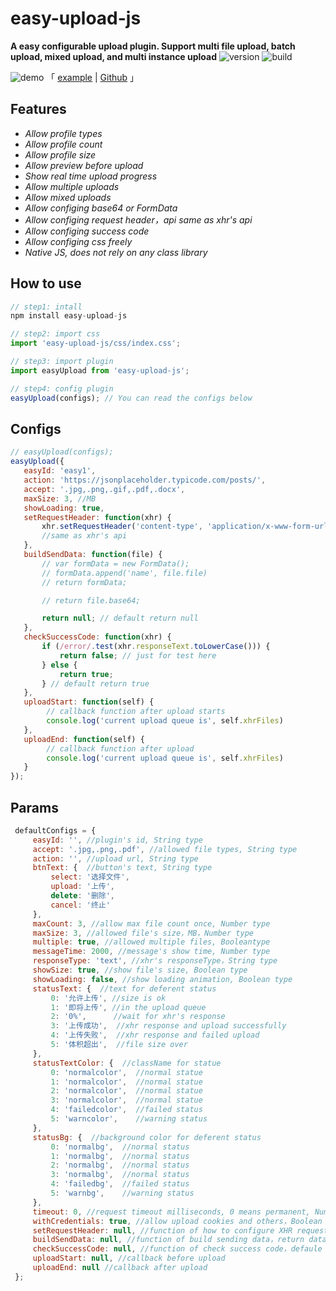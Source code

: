# easy-upload-js
**A easy configurable upload plugin. Support multi file upload, batch upload, mixed upload, and multi instance upload** 
![version](https://img.shields.io/badge/version-3.0.1-informational) ![build](https://img.shields.io/badge/build-passing-brightgreen)


![demo](https://ftp.bmp.ovh/imgs/2021/05/4ecbddba9a536b7e.png)
「 [example](https://funnyque.github.io/easyUpload.js/) | [Github](https://github.com/funnyque/easyUpload.js/tree/master/npm_version) 」

## Features
- *Allow profile types*
- *Allow profile count*
- *Allow profile size*
- *Allow preview before upload*
- *Show real time upload progress*
- *Allow multiple uploads*
- *Allow mixed uploads*
- *Allow configing base64 or FormData*
- *Allow configing request header，api same as xhr's api*
- *Allow configing success code*
- *Allow configing css freely*
- *Native JS, does not rely on any class library*

## How to use
```js
// step1: intall
npm install easy-upload-js

// step2: import css
import 'easy-upload-js/css/index.css';

// step3: import plugin
import easyUpload from 'easy-upload-js';

// step4: config plugin
easyUpload(configs); // You can read the configs below
```

## Configs
```js
// easyUpload(configs);
easyUpload({
   easyId: 'easy1',
   action: 'https://jsonplaceholder.typicode.com/posts/',
   accept: '.jpg,.png,.gif,.pdf,.docx',
   maxSize: 3, //MB
   showLoading: true,
   setRequestHeader: function(xhr) {
       xhr.setRequestHeader('content-type', 'application/x-www-form-urlencoded');
       //same as xhr's api
   },
   buildSendData: function(file) {
       // var formData = new FormData();
       // formData.append('name', file.file)
       // return formData;

       // return file.base64;

       return null; // default return null
   },
   checkSuccessCode: function(xhr) {
       if (/error/.test(xhr.responseText.toLowerCase())) { 
           return false; // just for test here
       } else {
           return true;
       } // default return true
   },
   uploadStart: function(self) {
        // callback function after upload starts
        console.log('current upload queue is', self.xhrFiles)
   },
   uploadEnd: function(self) {
        // callback function after upload
        console.log('current upload queue is', self.xhrFiles)
   }
});
```

## Params
```js
 defaultConfigs = {
     easyId: '', //plugin's id, String type
     accept: '.jpg,.png,.pdf', //allowed file types, String type
     action: '', //upload url, String type
     btnText: {  //button's text, String type
         select: '选择文件',
         upload: '上传',
         delete: '删除',
         cancel: '终止'
     },
     maxCount: 3, //allow max file count once, Number type
     maxSize: 3, //allowed file's size，MB，Number type
     multiple: true, //allowed multiple files, Booleantype
     messageTime: 2000, //message's show time, Number type
     responseType: 'text', //xhr's responseType，String type
     showSize: true, //show file's size, Boolean type
     showLoading: false, //show loading animation, Boolean type
     statusText: {  //text for deferent status
         0: '允许上传', //size is ok
         1: '即将上传', //in the upload queue
         2: '0%',      //wait for xhr's response
         3: '上传成功',  //xhr response and upload successfully
         4: '上传失败',  //xhr response and failed upload
         5: '体积超出',  //file size over
     },
     statusTextColor: {  //className for statue
         0: 'normalcolor',  //normal statue
         1: 'normalcolor',  //normal statue
         2: 'normalcolor',  //normal statue
         3: 'normalcolor',  //normal statue
         4: 'failedcolor',  //failed status
         5: 'warncolor',    //warning status
     },
     statusBg: {  //background color for deferent status
         0: 'normalbg',  //normal status
         1: 'normalbg',  //normal status
         2: 'normalbg',  //normal status
         3: 'normalbg',  //normal status
         4: 'failedbg',  //failed status
         5: 'warnbg',    //warning status
     },
     timeout: 0, //request timeout milliseconds, 0 means permanent, Number type
     withCredentials: true, //allow upload cookies and others，Boolean type
     setRequestHeader: null, //function of how to configure XHR request header
     buildSendData: null, //function of build sending data，return data
     checkSuccessCode: null, //function of check success code，defaule return true
     uploadStart: null, //callback before upload
     uploadEnd: null //callback after upload
 };
```
